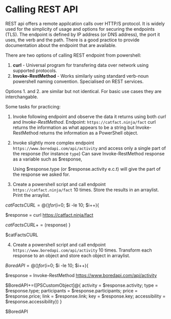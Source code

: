 # Calling REST API

REST api offers a remote appilcation calls over HTTP/S protocol. It is widely used for the simplicity of usage and options for securing the endpoints (TLS). The endpoint is defined by IP address (or DNS address), the port it uses, the verb and the path. There is a good practice to provide documentation about the endpoint that are available.

There are two options of calling REST endpoint from powershell:
1. **curl** - Universal program for transfering data over network using supported protocols.
2. **Invoke-RestMethod** - Works similarly using standard verb-noun powershell naming convention. Specialised on REST services.

Options 1. and 2. are similar but not identical. For basic use cases they are interchangable.


Some tasks for practicing:
1. Invoke following endpoint and observe the data it returns using both *curl* and *Invoke-RestMethod*. Endpoint: `https://catfact.ninja/fact`
    curl returns the information as what appears to be a string but Invoke-RestMethod returns the information as a PowerShell object.

2. Invoke slightly more complex endpoint `https://www.boredapi.com/api/activity` and access only a single part of the response (for instance `type`)
    Can save Invoke-RestMethod response as a variable such as $response,

    Using $response.type (or $response.activity e.c.t) will give the part of the response we asked for.

3. Create a powershell script and call endpoint `https://catfact.ninja/fact` 10 times. Store the results in an arraylist. Print the arraylist.

$catFactsCURL = @()
for($i=0; $i -le 10; $i++){

$response = curl https://catfact.ninja/fact

$catFactsCURL+=($response)
}

$catFactsCURL

4. Create a powershell script and call endpoint `https://www.boredapi.com/api/activity` 10 times. Transform each response to an object and store each object in arraylist.

$BoredAPI = @()
for($i=0; $i -le 10; $i++){

$response = Invoke-RestMethod https://www.boredapi.com/api/activity

$BoredAPI+=([PSCustomObject]@{ activity = $response.activity; type = $response.type;  participants = $response.participants; price = $response.price; link = $response.link; key = $response.key; accessibility = $response.accessibility})
}

$BoredAPI

